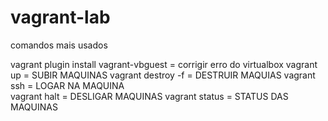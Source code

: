 # vagrant-lab

comandos mais usados


vagrant plugin install vagrant-vbguest  = corrigir erro do virtualbox
vagrant up = SUBIR MAQUINAS
vagrant destroy -f = DESTRUIR MAQUIAS
vagrant ssh = LOGAR NA MAQUINA     
vagrant halt = DESLIGAR MAQUINAS
vagrant status = STATUS DAS MAQUINAS



